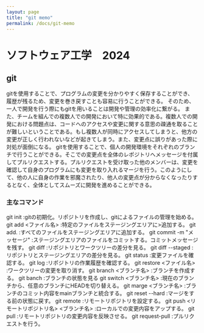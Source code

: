 ```yaml
---
layout: page
title: "git memo"
permalink: /docs/git-memo
---
```


# ソフトウェア工学　2024

## git

gitを使用することで、プログラムの変更を分かりやすく保存することができ、履歴が残るため、変更を巻き戻すことも容易に行うことができる。
そのため、一人で開発を行う際にもgitを用いることは開発や管理の効率化に繋がる。
また、チームを組んでの複数人での開発において特に効果的である。複数人での開発における問題点は、コードへのアクセスや変更に関する意思の疎通を取ることが難しいということである。もし複数人が同時にアクセスしてしまうと、他方の変更が正しく行われないなどが起きてしまう。また、変更点に誤りがあった際に対処が面倒になる。
gitを使用することで、個人の開発環境をそれぞれのブランチで行うことができる。そこでの変更点を全体のレポジトリへメッセージを付属してプルリクエストする。プルリクエストを受け取った他のメンバーは、変更を確認して自身のプログラムにも変更を取り入れるマージを行う。このようにして、他の人に自身の作業を邪魔されたり、他人の変更点が分からなくなったりするとなく、全体としてスムーズに開発を進めることができる。

### 主なコマンド

git init
:gitの初期化。リポジトリを作成し、gitによるファイルの管理を始める。
git add <ファイル名>
:特定のファイルをステージングエリアに>追加する。
git add.
:すべてのファイルをステージングエリアに追加する。
git commit -m "メッセージ"
:ステージングエリアのファイルをコミットする。コミットメッセージを残す。
git diff
:リポジトリとワークツリーの差分を見る。
git diff --staged
:リポジトリとステージングエリアの差分を見る。
git status
:変更ファイルを確認する。
git log
:リポジトリの作業履歴を確認する。
git restore <ファイル名>
:ワークツリーの変更を取り消す。
git branch <ブランチ名>
:ブランチを作成する。
git banch
:ブランチの状態を見る
git switch <ブランチ名>
:現在のブランチから、任意のブランチにHEADを切り替える。
git marge <ブランチ名>
:ブランチのコミット内容をmainブランチと統合する。
git reset --hard
:マージをする前の状態に戻す。
git remote
:リモートリポジトリを設定する。
git push <リモートリポジトリ名> <ブランチ名>
:ローカルでの変更内容をアップする。
git pull
:リモートリポジトリの変更内容を反映させる。
git request-pull
:プルリクエストを行う。